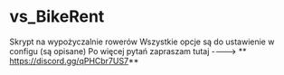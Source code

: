 # vs_BikeRent

Skrypt na wypożyczalnie rowerów 
Wszystkie opcje są do ustawienie w configu (są opisane)
Po więcej pytań zapraszam tutaj ----> ** https://discord.gg/qPHCbr7US7**
